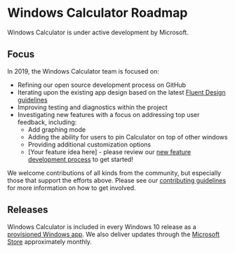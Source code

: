 # Windows Calculator Roadmap

Windows Calculator is under active development by Microsoft.

## Focus

In 2019, the Windows Calculator team is focused on:
* Refining our open source development process on GitHub
* Iterating upon the existing app design based on the latest [Fluent Design guidelines](https://developer.microsoft.com/en-us/windows/apps/design)
* Improving testing and diagnostics within the project
* Investigating new features with a focus on addressing top user feedback, including:
  * Add graphing mode
  * Adding the ability for users to pin Calculator on top of other windows
  * Providing additional customization options
  * [Your feature idea here] - please review our [new feature development process](https://github.com/Microsoft/calculator/blob/master/docs/NewFeatureProcess.md) to get started!

We welcome contributions of all kinds from the community, but especially those that support the efforts above. Please see our [contributing guidelines](https://github.com/Microsoft/calculator/blob/master/CONTRIBUTING.md) for more information on how to get involved.

## Releases

Windows Calculator is included in every Windows 10 release as a [provisioned Windows app](https://docs.microsoft.com/en-us/windows/application-management/apps-in-windows-10#provisioned-windows-apps). We also deliver updates through the [Microsoft Store](https://www.microsoft.com/store/productId/9WZDNCRFHVN5) approximately monthly.

